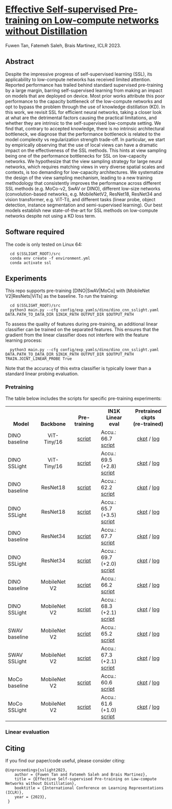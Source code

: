 # [Effective Self-supervised Pre-training on Low-compute networks without Distillation](https://arxiv.org/abs/2210.02808)
Fuwen Tan, Fatemeh Saleh, Brais Martinez, ICLR 2023.

## Abstract
Despite the impressive progress of self-supervised learning (SSL), its applicability to low-compute networks has received limited attention. Reported performance has trailed behind standard supervised pre-training by a large margin, barring self-supervised learning from making an impact on models that are deployed on device. Most prior works attribute this poor performance to the capacity bottleneck of the low-compute networks and opt to bypass the problem through the use of knowledge distillation (KD). In this work, we revisit SSL for efficient neural networks, taking a closer look at what are the detrimental factors causing the practical limitations, and whether they are intrinsic to the self-supervised low-compute setting. We find that, contrary to accepted knowledge, there is no intrinsic architectural bottleneck, we diagnose that the performance bottleneck is related to the model complexity vs regularization strength trade-off. In particular, we start by empirically observing that the use of local views can have a dramatic impact on the effectiveness of the SSL methods. This hints at view sampling being one of the performance bottlenecks for SSL on low-capacity networks. We hypothesize that the view sampling strategy for large neural networks, which requires matching views in very diverse spatial scales and contexts, is too demanding for low-capacity architectures. We systematize the design of the view sampling mechanism, leading to a new training methodology that consistently improves the performance across different SSL methods (e.g. MoCo-v2, SwAV or DINO), different low-size networks (convolution-based networks, e.g. MobileNetV2, ResNet18, ResNet34 and vision transformer, e.g. ViT-Ti), and different tasks (linear probe, object detection, instance segmentation and semi-supervised learning). Our best models establish new state-of-the-art for SSL methods on low-compute networks despite not using a KD loss term.

## Software required
The code is only tested on Linux 64:

```
  cd $(SSLIGHT_ROOT)/src
  conda env create -f environment.yml
  conda activate ssl
```

## Experiments

This repo supports pre-training [DINO|SwAV|MoCo] with [MobileNet V2|ResNets|ViTs] as the baseline. To run the training:

```
  cd $(SSLIGHT_ROOT)/src
  python3 main.py --cfg config/exp_yamls/dino/dino_cnn_sslight.yaml DATA.PATH_TO_DATA_DIR $IN1K_PATH OUTPUT_DIR $OUTPUT_PATH
```

To assess the quality of features during pre-training, an additional linear classifier can be trained on the separated features. This ensures that the gradient from the linear classifier does not interfere with the feature learning process:

```
  python3 main.py --cfg config/exp_yamls/dino/dino_cnn_sslight.yaml DATA.PATH_TO_DATA_DIR $IN1K_PATH OUTPUT_DIR $OUTPUT_PATH TRAIN.JOINT_LINEAR_PROBE True
```

Note that the accuracy of this extra classifier is typically lower than a standard linear probing evaluation.

### Pretraining
The table below includes the scripts for specific pre-training experiments:


<table><tbody>
<!-- START TABLE -->
<!-- TABLE HEADER -->
<th valign="bottom">Model</th>
<th valign="bottom">Backbone</th>
<th valign="bottom">Pre-training</th>  
<th valign="bottom">IN1K <br/>Linear eval</th>
<th valign="bottom">Pretrained ckpts <br/>(re-trained)</th>
<!-- TABLE BODY -->
<tr>
      <td align="left">DINO baseline</td>
      <td align="center">ViT-Tiny/16</td>
      <td align="center"><a href=src/experiments/dino/vit_tiny_16/baseline.sh>script</a></td>
      <td align="left">Accu.: 66.7<br/> <a href=classification/experiments/dino/vit_tiny_16/linear.sh>script</a></td>
      <td align="center"><a href=https://drive.google.com/file/d/1ZJqhW5J3_aKcdvpaPNUNwQEGwZ67G7lE/view?usp=sharing>ckpt</a> / <a href=src/experiments/dino/vit_tiny_16/baseline.log>log</a></td>
</tr>
<tr>
      <td align="left">DINO SSLight</td>
      <td align="center">ViT-Tiny/16</td>
      <td align="center"><a href=src/experiments/dino/vit_tiny_16/sslight.sh>script</a></td>
      <td align="left">Accu.: 69.5 (+2.8)<br/> <a href=classification/experiments/dino/vit_tiny_16/linear.sh>script</a></td>
      <td align="center"><a href=https://drive.google.com/file/d/15iweaPCulIbc1vCBBzUjw080ROucncCH/view?usp=sharing>ckpt</a> / <a href=src/experiments/dino/vit_tiny_16/sslight.log>log</a></td>
</tr>
<tr>
      <td align="left">DINO baseline</td>
      <td align="center">ResNet18</td>
      <td align="center"><a href=src/experiments/dino/resnet18/baseline.sh>script</a></td>
      <td align="left">Accu.: 62.2<br/> <a href=classification/experiments/dino/resnet18/linear.sh>script</a></td>
      <td align="center"><a href=https://drive.google.com/file/d/1ZfuIcGjwFQWfk0RZHNbmdzeMVQFSAY92/view?usp=sharing>ckpt</a> / <a href=src/experiments/dino/resnet18/baseline.log>log</a></td>
</tr>
<tr>
      <td align="left">DINO SSLight</td>
      <td align="center">ResNet18</td>
      <td align="center"><a href=src/experiments/dino/resnet18/sslight.sh>script</a></td>
      <td align="left">Accu.: 65.7 (+3.5)<br/> <a href=classification/experiments/dino/resnet18/linear.sh>script</a></td>
      <td align="center"><a href=https://drive.google.com/file/d/1_xBGya4AWtEnHDMKHF5rL2sl0fJaMzki/view?usp=sharing>ckpt</a> / <a href=src/experiments/dino/resnet18/sslight.log>log</a></td>
</tr>
<tr>
      <td align="left">DINO baseline</td>
      <td align="center">ResNet34</td>
      <td align="center"><a href=src/experiments/dino/resnet34/baseline.sh>script</a></td>
      <td align="left">Accu.: 67.7<br/> <a href=classification/experiments/dino/resnet34/linear.sh>script</a></td>
      <td align="center"><a href=https://drive.google.com/file/d/1BcOgYKUzrvzrUfMaZQ8hZgqu--b5dwhS/view?usp=sharing>ckpt</a> / <a href=src/experiments/dino/resnet34/baseline.log>log</a></td>
</tr>
<tr>
      <td align="left">DINO SSLight</td>
      <td align="center">ResNet34</td>
      <td align="center"><a href=src/experiments/dino/resnet34/sslight.sh>script</a></td>
      <td align="left">Accu.: 69.7 (+2.0)<br/> <a href=classification/experiments/dino/resnet34/linear.sh>script</a></td>
      <td align="center"><a href=https://drive.google.com/file/d/1SZTkqscN7QAaPf_WvYPWiIvjpAeawaXL/view?usp=sharing>ckpt</a> / <a href=src/experiments/dino/resnet34/sslight.log>log</a></td>
</tr>
<tr>
      <td align="left">DINO baseline</td>
      <td align="center">MobileNet V2</td>
      <td align="center"><a href=src/experiments/dino/mnv2/baseline.sh>script</a></td>
      <td align="left">Accu.: 66.2<br/> <a href=classification/experiments/dino/mnv2/linear.sh>script</a></td>
      <td align="center"><a href=https://drive.google.com/file/d/18zs2_D0uJicT01_qUlIwgtjlWNKblV27/view?usp=sharing>ckpt</a> / <a href=src/experiments/dino/mnv2/baseline.log>log</a></td>
</tr>
<tr>
      <td align="left">DINO SSLight</td>
      <td align="center">MobileNet V2</td>
      <td align="center"><a href=src/experiments/dino/mnv2/sslight.sh>script</a></td>
      <td align="left">Accu.: 68.3 (+2.1)<br/> <a href=classification/experiments/dino/mnv2/linear.sh>script</a></td>
      <td align="center"><a href=https://drive.google.com/file/d/1M9qJgYIjUVlmPm3H34WKuvd0liKUw2O6/view?usp=sharing>ckpt</a> / <a href=src/experiments/dino/mnv2/sslight.log>log</a></td>
</tr>
<tr>
      <td align="left">SWAV baseline</td>
      <td align="center">MobileNet V2</td>
      <td align="center"><a href=src/experiments/swav/mnv2/baseline.sh>script</a></td>
      <td align="left">Accu.: 65.2<br/> <a href=classification/experiments/swav/mnv2/linear.sh>script</a></td>
      <td align="center"><a href=https://drive.google.com/file/d/1KxSCV0IdIBOnGXOErRN2EmT2wqpD2LEu/view?usp=sharing>ckpt</a> / <a href=src/experiments/swav/mnv2/baseline.log>log</a></td>
</tr>
<tr>
      <td align="left">SWAV SSLight</td>
      <td align="center">MobileNet V2</td>
      <td align="center"><a href=src/experiments/swav/mnv2/sslight.sh>script</a></td>
      <td align="left">Accu.: 67.3 (+2.1)<br/> <a href=classification/experiments/swav/mnv2/linear.sh>script</a></td>
      <td align="center"><a href=https://drive.google.com/file/d/104XnVgu0o2U7vsV1GajIDnG8r3K4L8XY/view?usp=sharing>ckpt</a> / <a href=src/experiments/swav/mnv2/sslight.log>log</a></td>
</tr>
<tr>
      <td align="left">MoCo baseline</td>
      <td align="center">MobileNet V2</td>
      <td align="center"><a href=src/experiments/moco/mnv2/baseline.sh>script</a></td>
      <td align="left">Accu.: 60.6<br/> <a href=classification/experiments/moco/mnv2/linear.sh>script</a></td>
      <td align="center"><a href=https://drive.google.com/file/d/1QoIBw3gDBqSMr2aMQQfWmEYDlT78Qki9/view?usp=sharing>ckpt</a> / <a href=src/experiments/moco/mnv2/baseline.log>log</a></td>
</tr>
<tr>
      <td align="left">MoCo SSLight</td>
      <td align="center">MobileNet V2</td>
      <td align="center"><a href=src/experiments/moco/mnv2/sslight.sh>script</a></td>
      <td align="left">Accu.: 61.6 (+1.0)<br/> <a href=classification/experiments/moco/mnv2/linear.sh>script</a></td>
      <td align="center"><a href=https://drive.google.com/file/d/1_5R3rGIEJV8ogdHlWzdsDyHpDQw9E5Bf/view?usp=sharing>ckpt</a> / <a href=src/experiments/moco/mnv2/sslight.log>log</a></td>
</tr>
</tbody></table> 

### Linear evaluation

## Citing

If you find our paper/code useful, please consider citing:

    @inproceedings{sslight2023,
        author = {Fuwen Tan and Fatemeh Saleh and Brais Martinez},
        title = {Effective Self-supervised Pre-training on Low-compute Networks without Distillation},
        booktitle = {International Conference on Learning Representations (ICLR)},
        year = {2023},
     }
